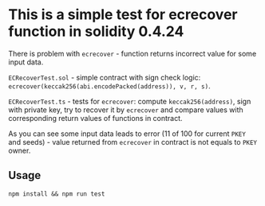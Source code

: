 This is a simple test for ecrecover function in solidity 0.4.24
===============================================================

There is problem with `ecrecover` - function returns incorrect value for some input data.

`ECRecoverTest.sol` - simple contract with sign check logic: `ecrecover(keccak256(abi.encodePacked(address)), v, r, s)`.

`ECRecoverTest.ts` - tests for `ecrecover`: compute `keccak256(address)`, sign with private key, try to recover 
it by `ecrecover` and compare values with corresponding return values of functions in contract.

As you can see some input data leads to error (11 of 100 for current `PKEY` and seeds) - value returned from `ecrecover`
in contract is not equals to `PKEY` owner.

Usage
-----
`npm install && npm run test`